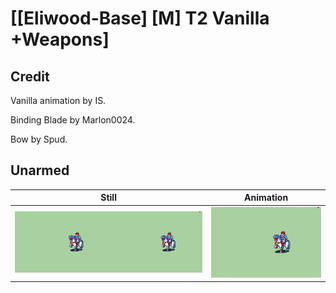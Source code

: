 # [\[Eliwood-Base\] \[M\] T2 Vanilla +Weapons]

## Credit

Vanilla animation by IS.

Binding Blade by Marlon0024.

Bow by Spud.



## Unarmed

| Still | Animation |
| :---: | :-------: |
| ![Unarmed still](./Unarmed_000.png) | ![Unarmed animation](./Unarmed.gif) |
